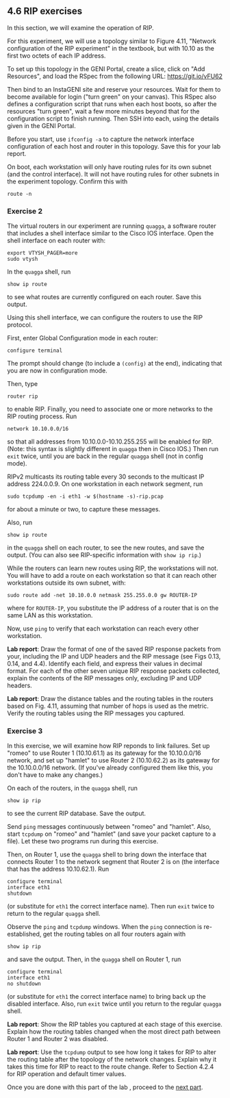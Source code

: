 ## 4.6 RIP exercises

In this section, we will examine the operation of RIP.

For this experiment, we will use a topology similar to Figure 4.11, "Network configuration of the RIP experiment" in the textbook, but with 10.10 as the first two octets of each IP address.

To set up this topology in the GENI Portal, create a slice, click on "Add Resources", and load the RSpec from the following URL: https://git.io/vFU62

Then bind to an InstaGENI site and reserve your resources. Wait for them to become available for login ("turn green" on your canvas). This RSpec also defines a configuration script that runs when each host boots, so after the resources "turn green", wait a few more minutes beyond that for the configuration script to finish running. Then SSH into each, using the details given in the GENI Portal.

Before you start, use `ifconfig -a` to capture the network interface configuration of each host and router in this topology. Save this for your lab report.

On boot, each workstation will only have routing rules for its own subnet (and the control interface). It will not have routing rules for other subnets in the experiment topology. Confirm this with

```
route -n
```

### Exercise 2

The virtual routers in our experiment are running `quagga`, a software router that includes a shell interface similar to the Cisco IOS interface. Open the shell interface on each router with:

```
export VTYSH_PAGER=more
sudo vtysh
```

In the `quagga` shell, run

```
show ip route
```

to see what routes are currently configured on each router. Save this output.

Using this shell interface, we can configure the routers to use the RIP protocol.

First, enter Global Configuration mode in each router:


```
configure terminal
```

The prompt should change (to include a `(config)` at the end), indicating that you are now in configuration mode.

Then, type

```
router rip
```

to enable RIP. Finally, you need to associate one or more networks to the RIP routing process. Run

```
network 10.10.0.0/16
```

so that all addresses from 10.10.0.0-10.10.255.255 will be enabled for RIP. (Note: this syntax is slightly different in `quagga` then in Cisco IOS.) Then run `exit` twice, until you are back in the regular `quagga` shell (not in config mode).

RIPv2 multicasts its routing table every 30 seconds to the multicast IP address 224.0.0.9. On one workstation in each network segment, run

```
sudo tcpdump -en -i eth1 -w $(hostname -s)-rip.pcap
```

for about a minute or two, to capture these messages.

Also, run

```
show ip route
```

in the `quagga` shell on each router, to see the new routes, and save the output. (You can also see RIP-specific information with `show ip rip`.)

While the routers can learn new routes using RIP, the workstations will not. You will have to add a route on each workstation so that it can reach other workstations outside its own subnet, with:

```
sudo route add -net 10.10.0.0 netmask 255.255.0.0 gw ROUTER-IP
```

where for `ROUTER-IP`, you substitute the IP address of a router that is on the same LAN as this workstation. 


Now, use `ping` to verify that each workstation can reach every other workstation.

**Lab report**: Draw the format of one of the saved RIP response packets from your, including the IP and UDP headers and the RIP message (see Figs 0.13, 0.14, and 4.4). Identify each field, and express their values in decimal format. For each of the other seven unique RIP response packets collected, explain the contents of the RIP messages only, excluding IP and UDP headers.

**Lab report**: Draw the distance tables and the routing tables in the routers based on Fig. 4.11, assuming that number of hops is used as the metric. Verify the routing tables using the RIP messages you captured.

### Exercise 3

In this exercise, we will examine how RIP reponds to link failures. Set up "romeo" to use Router 1 (10.10.61.1) as its gateway for the 10.10.0.0/16 network, and set up "hamlet" to use Router 2 (10.10.62.2) as its gateway for the 10.10.0.0/16 network. (If you've already configured them like this, you don't have to make any changes.)

On each of the routers, in the `quagga` shell, run

```
show ip rip
```

to see the current RIP database. Save the output.

Send `ping` messages continuously between "romeo" and "hamlet". Also, start `tcpdump` on "romeo" and "hamlet" (and save your packet capture to a file). Let these two programs run during this exercise.

Then, on Router 1, use the `quagga` shell to bring down the interface that connects Router 1 to the network segment that Router 2 is on (the interface that has the address 10.10.62.1). Run

```
configure terminal
interface eth1
shutdown
```

(or substitute for `eth1` the correct interface name). Then run `exit` twice to return to the regular `quagga` shell.


Observe the `ping` and `tcpdump` windows. When the `ping` connection is re-established, get the routing tables on all four routers again with 

```
show ip rip
```

and save the output. Then, in the `quagga` shell on Router 1, run

```
configure terminal
interface eth1
no shutdown
```

(or substitute for `eth1` the correct interface name) to bring back up the disabled interface. Also, run `exit` twice until you return to the regular `quagga` shell.

**Lab report**: Show the RIP tables you captured at each stage of this exercise. Explain how the routing tables changed when the most direct path between Router 1 and Router 2 was disabled.

**Lab report**: Use the `tcpdump` output to see how long it takes for RIP to alter the routing table after the topology of the network changes. Explain why it takes this time for RIP to react to the route change. Refer to Section 4.2.4 for RIP operation and default timer values.

Once you are done with this part of the lab , proceed to the [next part](el5373-lab4-47.md).
